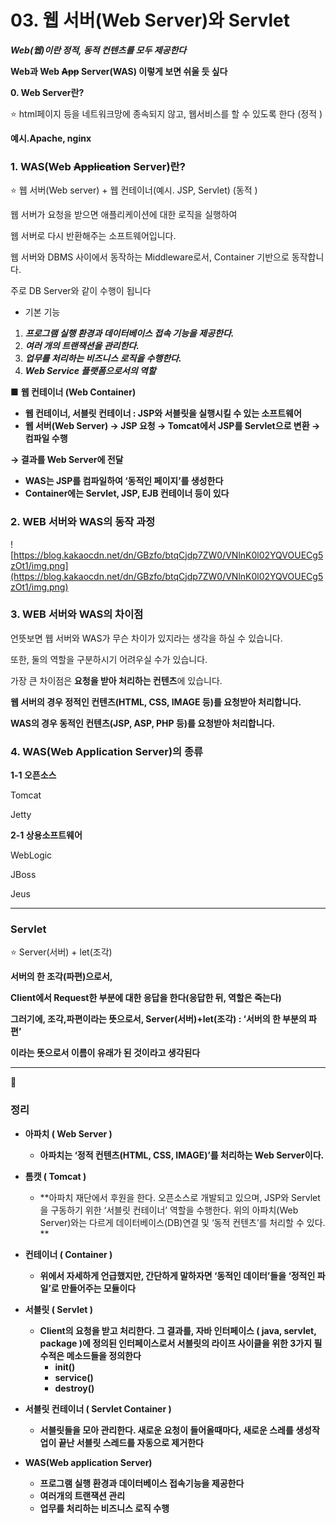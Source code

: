 # 03. 웹 서버(Web Server)와 Servlet


***Web(웹)이란 정적, 동적 컨텐츠를 모두 제공한다***

**Web과 Web ~~App~~ Server(WAS) 이렇게 보면 쉬울 듯 싶다**
<br>

**0. Web Server란?**

<aside>
⭐ html페이지 등을 네트워크망에 종속되지 않고, 웹서비스를 할 수 있도록 한다 (정적 )

</aside>

**예시.Apache, nginx**

### **1. WAS(Web ~~Application~~ Server)란?**

<aside>
⭐ 웹 서버(Web server) + 웹 컨테이너(예시. JSP, Servlet) (동적 )

</aside>

웹 서버가 요청을 받으면 애플리케이션에 대한 로직을 실행하여

웹 서버로 다시 반환해주는 소프트웨어입니다.

웹 서버와 DBMS 사이에서 동작하는 Middleware로서, Container 기반으로 동작합니다.

주로 DB Server와 같이 수행이 됩니다

- 기본 기능
1. ***프로그램 실행 환경과 데이터베이스 접속 기능을 제공한다.***
2. ***여러 개의 트랜잭션을 관리한다.***
3. ***업무를 처리하는 비즈니스 로직을 수행한다.***
4. ***Web Service 플랫폼으로서의 역할***

■ **웹 컨테이너 (Web Container)**

- **웹 컨테이너, 서블릿 컨테이너 : JSP와 서블릿을 실행시킬 수 있는 소프트웨어**
- **웹 서버(Web Server) → JSP 요청 → Tomcat에서 JSP를 Servlet으로 변환 → 컴파일 수행**

**→ 결과를 Web Server에 전달**

- **WAS는 JSP를 컴파일하여 ‘동적인 페이지’를 생성한다**
- **Container에는 Servlet, JSP, EJB 컨테이너 등이 있다**

### **2. WEB 서버와 WAS의 동작 과정**

![https://blog.kakaocdn.net/dn/GBzfo/btqCjdp7ZW0/VNlnK0l02YQVOUECg5zOt1/img.png](https://blog.kakaocdn.net/dn/GBzfo/btqCjdp7ZW0/VNlnK0l02YQVOUECg5zOt1/img.png)

### **3. WEB 서버와 WAS의 차이점**

언뜻보면 웹 서버와 WAS가 무슨 차이가 있지라는 생각을 하실 수 있습니다.

또한, 둘의 역할을 구분하시기 어려우실 수가 있습니다.

가장 큰 차이점은 **요청을 받아 처리하는 컨텐츠**에 있습니다.

**웹 서버의 경우 정적인 컨텐츠(HTML, CSS, IMAGE 등)를 요청받아 처리합니다.**

**WAS의 경우 동적인 컨텐츠(JSP, ASP, PHP 등)를 요청받아 처리합니다.**

### 4. WAS(Web Application Server)의 종류

**1-1 오픈소스**

Tomcat

Jetty

**2-1 상용소프트웨어**

WebLogic

JBoss

Jeus

---

### Servlet

<aside>
⭐ Server(서버) + let(조각)

</aside>

**서버의 한 조각(파편)으로서,**

**Client에서 Request한 부분에 대한 응답을 한다(응답한 뒤, 역할은 죽는다)**

**그러기에, 조각,파편이라는 뜻으로서, Server(서버)+let(조각) : ‘서버의 한 부분의 파편’**

**이라는 뜻으로서 이름이 유래가 된 것이라고 생각된다**

---

📌

### 정**리**

- **아파치 ( Web Server )**
    - **아파치는 ‘정적 컨텐츠(HTML, CSS, IMAGE)’를 처리하는 Web Server이다.**
    
- **톰캣 ( Tomcat )**
    - **아파치 재단에서 후원을 한다. 오픈소스로 개발되고 있으며, JSP와 Servlet을 구동하기 위한 ‘서블릿 컨테이너’ 역할을 수행한다. 위의 아파치(Web Server)와는 다르게 데이터베이스(DB)연결 및 ‘동적 컨텐츠’를 처리할 수 있다. **

- **컨테이너 ( Container )**
    - **위에서 자세하게 언급했지만, 간단하게 말하자면 ‘동적인 데이터’들을 ‘정적인 파일’로 만들어주는 모듈이다**

- **서블릿 ( Servlet )**
    - **Client의 요청을 받고 처리한다. 그 결과를, 자바 인터페이스 ( java, servlet, package )에 정의된 인터페이스로서 서블릿의 라이프 사이클을 위한 3가지 필수적은 메소드들을 정의한다**
        - **init()**
        - **service()**
        - **destroy()**

- **서블릿 컨테이너 ( Servlet Container )**
    - **서블릿들을 모아 관리한다. 새로운 요청이 들어올때마다, 새로운 스레를 생성작업이 끝난 서블릿 스레드를 자동으로 제거한다**

- **WAS(Web application Server)**
    - **프로그램 실행 환경과 데이터베이스 접속기능을 제공한다**
    - **여러개의 트랜잭션 관리**
    - **업무를 처리하는 비즈니스 로직 수행**
